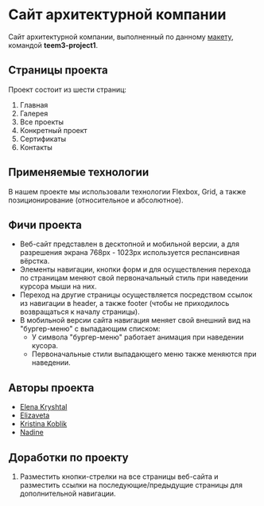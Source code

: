 # Сайт архитектурной компании
Сайт архитектурной компании, выполненный по данному [макету](https://www.figma.com/community/file/891374608655348853), командой **teem3-project1**.

## Страницы проекта
Проект состоит из шести страниц:
1. Главная
2. Галерея
3. Все проекты
4. Конкретный проект
5. Сертификаты
6. Контакты

## Применяемые технологии
В нашем проекте мы использовали технологии Flexbox, Grid, а также позиционирование (относительное и абсолютное).

## Фичи проекта
+ Веб-сайт представлен в десктопной и мобильной версии, а для разрешения экрана 768px - 1023px используется респансивная вёрстка.
+ Элементы навигации, кнопки форм и для осуществления перехода по страницам меняют свой первоначальный стиль при наведении курсора мыши на них.
+ Переход на другие страницы осуществляется посредством ссылок из навигации в header, а также footer (чтобы не приходилось возвращаться к началу страницы).
+ В мобильной версии сайта навигация меняет свой внешний вид на "бургер-меню" с выпадающим списком:
  + У символа "бургер-меню" работает анимация при наведении кусора.
  + Первоначальные стили выпадающего меню также меняются при наведении.

## Авторы проекта
+ [Elena Kryshtal](https://github.com/EKryshtal)
+ [Elizaveta](https://github.com/RenHayakawa)
+ [Kristina Koblik](https://github.com/Kristina-K0blik)
+ [Nadine](https://github.com/Nadine0707)

## Доработки по проекту
1. Разместить кнопки-стрелки на все страницы веб-сайта и разместить ссылки на последующие/предыдущие страницы для дополнительной навигации.